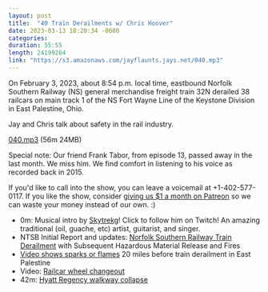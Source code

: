 ```yaml
---
layout: post
title:  "40 Train Derailments w/ Chris Hoover"
date: 2023-03-13 18:20:34 -0600
categories: 
duration: 55:55
length: 24199264
link: "https://s3.amazonaws.com/jayflaunts.jays.net/040.mp3"
---
```


On February 3, 2023, about 8:54 p.m. local time, eastbound Norfolk Southern Railway (NS) general
merchandise freight train 32N derailed 38 railcars on main track 1 of the NS Fort Wayne Line of
the Keystone Division in East Palestine, Ohio.

Jay and Chris talk about safety in the rail industry.

<a href="{{site.storage_url}}/040.mp3" target="_blank">040.mp3</a> (56m 24MB)

Special note: Our friend Frank Tabor, from episode 13, passed away in the last month. We miss him.
We find comfort in listening to his voice as recorded back in 2015.

If you'd like to call into the show, you can leave a voicemail at +1-402-577-0117.
If you like the show, consider [giving us $1 a month on Patreon](https://www.patreon.com/jayflaunts)
so we can waste your money instead of our own. :)

* 0m: Musical intro by [Skytrekg](http://twitch.tv/skytrekg)! Click to follow him on Twitch! An amazing traditional (oil, guache, etc) artist, guitarist, and singer.
* NTSB Initial Report and updates: [Norfolk Southern Railway Train Derailment](https://www.ntsb.gov/investigations/Pages/RRD23MR005.aspx) with Subsequent Hazardous Material Release and Fires
* [Video shows sparks or flames](https://www.youtube.com/watch?v=DHiXZUgQEwc) 20 miles before train derailment in East Palestine
* Video: [Railcar wheel changeout](https://www.youtube.com/watch?v=h6SAnp5V8sc)
* 42m: [Hyatt Regency walkway collapse](https://en.wikipedia.org/wiki/Hyatt_Regency_walkway_collapse)

